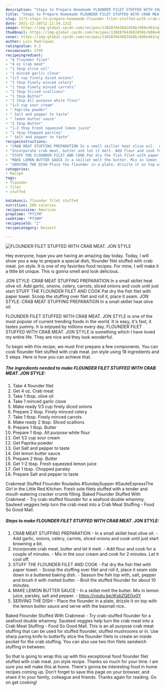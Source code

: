 ```yaml
---
description: "Steps to Prepare Homemade FLOUNDER FILET STUFFED WITH CRAB MEAT. JON STYLE"
title: "Steps to Prepare Homemade FLOUNDER FILET STUFFED WITH CRAB MEAT. JON STYLE"
slug: 5173-steps-to-prepare-homemade-flounder-filet-stuffed-with-crab-meat-jon-style
date: 2021-12-28T12:11:54.131Z
image: https://img-global.cpcdn.com/recipes/130287643682458b/680x482cq70/flounder-filet-stuffed-with-crab-meat-jon-style-recipe-main-photo.jpg
thumbnail: https://img-global.cpcdn.com/recipes/130287643682458b/680x482cq70/flounder-filet-stuffed-with-crab-meat-jon-style-recipe-main-photo.jpg
cover: https://img-global.cpcdn.com/recipes/130287643682458b/680x482cq70/flounder-filet-stuffed-with-crab-meat-jon-style-recipe-main-photo.jpg
author: Lois Rodriquez
ratingvalue: 4.3
reviewcount: 2795
recipeingredient:
- "4 flounder filet"
- "4 oz Crab meat"
- "1 tbsp olive oil"
- "1 minced garlic clove"
- "1/3 cup finely diced onions"
- "2 tbsp Finely minced celery"
- "1 tbsp Finely minced carrots"
- "2 tbsp Sliced scallions"
- "1 tbsp Butter"
- "1 tbsp All purpose white flour"
- "1/2 cup sour cream"
- " Paprika powder"
- " Salt and pepper to taste"
- " lemon butter sauce"
- "2 tbsp Butter"
- "1-2 tbsp Fresh squeezed lemon juice"
- "1 tbsp Chopped parsley"
- " Salt and pepper to taste"
recipeinstructions:
- "CRAB MEAT STUFFING PREPARATION In a small skillet heat olive oil.  Add garlic, onions, celery, carrots, sliced onions and cook until just start browning a bit."
- "Incorporate crab meat, butter and let it melt. Add flour and cook for a couple of minutes. Mix in the sour cream and cook for 2 minutes. Let it cool off."
- "STUFF THE FLOUNDER FILET AND COOK Pat dry the fish filet with paper towel. Scoop the stuffing over filet and roll it, place it seam side down in a buttered baking dish. Season the fish top with, salt, pepper and brush it with melted butter. Broil the stuffed flounder for about 10 minutes."
- "MAKE LEMON BUTTER SAUCE In a skillet melt the butter. Mix in lemon juice, parsley, salt and pepper. https://youtu.be/iKsbZQEGv0Y"
- "SERVING THE DISH Place the flounder in a plate, drizzle it on top with the lemon butter sauce and serve with the basmati rice.."
categories:
- Recipe
tags:
- flounder
- filet
- stuffed

katakunci: flounder filet stuffed 
nutrition: 209 calories
recipecuisine: American
preptime: "PT17M"
cooktime: "PT30M"
recipeyield: "1"
recipecategory: Dessert

---
```



![FLOUNDER FILET STUFFED WITH CRAB MEAT. JON STYLE](https://img-global.cpcdn.com/recipes/130287643682458b/680x482cq70/flounder-filet-stuffed-with-crab-meat-jon-style-recipe-main-photo.jpg)

Hey everyone, hope you are having an amazing day today. Today, I will show you a way to prepare a special dish, flounder filet stuffed with crab meat. jon style. It is one of my favorites food recipes. For mine, I will make it a little bit unique. This is gonna smell and look delicious.

JON STYLE: CRAB MEAT STUFFING PREPARATION In a small skillet heat olive oil. Add garlic, onions, celery, carrots, sliced onions and cook until just start STUFF THE FLOUNDER FILET AND COOK Pat dry the fish filet with paper towel. Scoop the stuffing over filet and roll it, place it seam. JON STYLE: CRAB MEAT STUFFING PREPARATION In a small skillet heat olive oil.

FLOUNDER FILET STUFFED WITH CRAB MEAT. JON STYLE is one of the most popular of current trending foods in the world. It is easy, it's fast, it tastes yummy. It is enjoyed by millions every day. FLOUNDER FILET STUFFED WITH CRAB MEAT. JON STYLE is something which I have loved my entire life. They are nice and they look wonderful.


To begin with this recipe, we must first prepare a few components. You can cook flounder filet stuffed with crab meat. jon style using 18 ingredients and 5 steps. Here is how you can achieve that.

<!--inarticleads1-->

##### The ingredients needed to make FLOUNDER FILET STUFFED WITH CRAB MEAT. JON STYLE:

1. Take 4 flounder filet
1. Get 4 oz. Crab meat
1. Take 1 tbsp. olive oil
1. Take 1 minced garlic clove
1. Make ready 1/3 cup finely diced onions
1. Prepare 2 tbsp. Finely minced celery
1. Take 1 tbsp. Finely minced carrots
1. Make ready 2 tbsp. Sliced scallions
1. Prepare 1 tbsp. Butter
1. Prepare 1 tbsp. All purpose white flour
1. Get 1/2 cup sour cream
1. Get  Paprika powder
1. Get  Salt and pepper to taste
1. Get  lemon butter sauce
1. Prepare 2 tbsp. Butter
1. Get 1-2 tbsp. Fresh squeezed lemon juice
1. Get 1 tbsp. Chopped parsley
1. Prepare  Salt and pepper to taste


Crabmeat Stuffed Flounder Roulades #SundaySupper #SauteExpressThe Girl in the Little Red Kitchen. Fresh sole filets stuffed with a tender and mouth watering cracker crumb filling. Baked Flounder Stuffed With Crabmeat - Try crab-stuffed flounder for a seafood double whammy. Sauteed veggies help turn the crab meat into a Crab Meat Stuffing - Food So Good Mall. 

<!--inarticleads2-->

##### Steps to make FLOUNDER FILET STUFFED WITH CRAB MEAT. JON STYLE:

1. CRAB MEAT STUFFING PREPARATION - In a small skillet heat olive oil.  - Add garlic, onions, celery, carrots, sliced onions and cook until just start browning a bit.
1. Incorporate crab meat, butter and let it melt. - Add flour and cook for a couple of minutes. - Mix in the sour cream and cook for 2 minutes. Let it cool off.
1. STUFF THE FLOUNDER FILET AND COOK - Pat dry the fish filet with paper towel. - Scoop the stuffing over filet and roll it, place it seam side down in a buttered baking dish. - Season the fish top with, salt, pepper and brush it with melted butter. - Broil the stuffed flounder for about 10 minutes.
1. MAKE LEMON BUTTER SAUCE - In a skillet melt the butter. Mix in lemon juice, parsley, salt and pepper. - https://youtu.be/iKsbZQEGv0Y
1. SERVING THE DISH - Place the flounder in a plate, drizzle it on top with the lemon butter sauce and serve with the basmati rice..


Baked Flounder Stuffed With Crabmeat - Try crab-stuffed flounder for a seafood double whammy. Sauteed veggies help turn the crab meat into a Crab Meat Stuffing - Food So Good Mall. This is an all purpose crab meat stuffing that can be used for stuffed flounder, stuffed mushrooms or in. Use sharp paring knife to butterfly slice the flounder filets to create an inside pocket for the crab stuffing. You can also use two thin filets sandwich stuffing in between. 

So that is going to wrap this up with this exceptional food flounder filet stuffed with crab meat. jon style recipe. Thanks so much for your time. I am sure you will make this at home. There's gonna be interesting food in home recipes coming up. Don't forget to save this page on your browser, and share it to your family, colleague and friends. Thanks again for reading. Go on get cooking!
